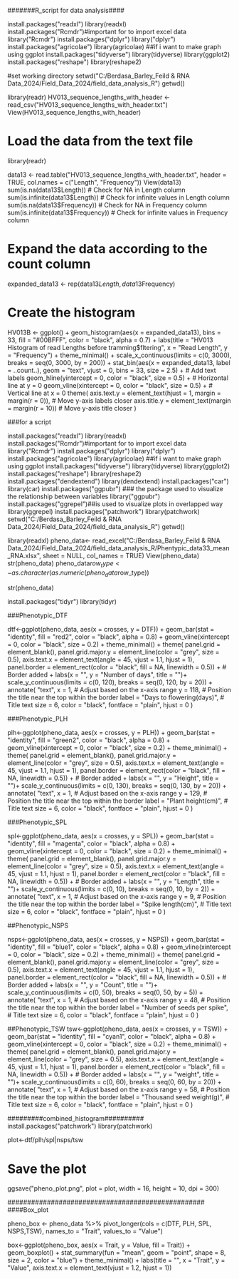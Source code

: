 #######R_script for data analysis####

install.packages("readxl")
library(readxl)
install.packages("Rcmdr")#important for to import excel data
library("Rcmdr")
install.packages("dplyr")
library("dplyr") 
install.packages("agricolae")
library(agricolae)
##if i want to make graph using ggplot
install.packages("tidyverse")
library(tidyverse)
library(ggplot2)
install.packages("reshape")
library(reshape2)

#set working directory
setwd("C:/Berdasa_Barley_Feild & RNA Data_2024/Field_Data_2024/field_data_analysis_R")
getwd()

library(readr)
HV013_sequence_lengths_with_header <- read_csv("HV013_sequence_lengths_with_header.txt")
View(HV013_sequence_lengths_with_header)

# Load the data from the text file
library(readr)

data13 <- read.table("HV013_sequence_lengths_with_header.txt", header = TRUE, col.names = c("Length", "Frequency"))
View(data13)
sum(is.na(data13$Length))  # Check for NA in Length column
sum(is.infinite(data13$Length))  # Check for infinite values in Length column
sum(is.na(data13$Frequency))  # Check for NA in Frequency column
sum(is.infinite(data13$Frequency))  # Check for infinite values in Frequency column

# Expand the data according to the count column
expanded_data13 <- rep(data13$Length, data13$Frequency)

# Create the histogram
HV013B <- ggplot() +
   geom_histogram(aes(x = expanded_data13), bins = 33, fill = "#00BFFF", color = "black", alpha = 0.7) +
   labs(title = "HV013 Histogram of read Lengths before tramming$fltering", x = "Read Length", y = "Frequency") +
   theme_minimal() +
   scale_x_continuous(limits = c(0, 3000), breaks = seq(0, 3000, by = 200)) +
   stat_bin(aes(x = expanded_data13, label = ..count..), geom = "text", vjust = 0, bins = 33, size = 2.5) +  # Add text labels
   geom_hline(yintercept = 0, color = "black", size = 0.5) +  # Horizontal line at y = 0
   geom_vline(xintercept = 0, color = "black", size = 0.5) +  # Vertical line at x = 0
   theme(
     axis.text.y = element_text(hjust = 1, margin = margin(r = 0)),  # Move y-axis labels closer
     axis.title.y = element_text(margin = margin(r = 10))             # Move y-axis title closer
   )


   ###for a script


   install.packages("readxl")
library(readxl)
install.packages("Rcmdr")#important for to import excel data
library("Rcmdr")
install.packages("dplyr")
library("dplyr") 
install.packages("agricolae")
library(agricolae)
##if i want to make graph using ggplot
install.packages("tidyverse")
library(tidyverse)
library(ggplot2)
install.packages("reshape")
library(reshape2)
install.packages("dendextend")
library(dendextend)
install.packages("car")
library(car)
install.packages("ggpubr") ### the package used to visualize the relationship between variables
library("ggpubr")
install.packages("ggrepel")##is used to visualize plots in overlapped way
library(ggrepel)
install.packages("patchwork")
library(patchwork)
setwd("C:/Berdasa_Barley_Feild & RNA Data_2024/Field_Data_2024/field_data_analysis_R")
getwd()

library(readxl)
pheno_data<- read_excel("C:/Berdasa_Barley_Feild & RNA Data_2024/Field_Data_2024/field_data_analysis_R/Phentypic_data33_mean_RNA.xlsx",
                            sheet = NULL, col_names = TRUE)
View(pheno_data)
str(pheno_data)
pheno_data$row_type<-as.character(as.numeric(pheno_data$row_type))

str(pheno_data)

install.packages("tidyr")
library(tidyr)

###Phenotypic_DTF

dtf<-ggplot(pheno_data, aes(x = crosses, y = DTF)) +
  geom_bar(stat = "identity", fill = "red2", color = "black", alpha = 0.8) +
  geom_vline(xintercept = 0, color = "black", size = 0.2) +
  theme_minimal() +
  theme( panel.grid = element_blank(),
         panel.grid.major.y = element_line(color = "grey", size = 0.5),
         axis.text.x = element_text(angle = 45, vjust = 1.1, hjust = 1),
         panel.border = element_rect(color = "black", fill = NA, linewidth = 0.5)) + # Border added +
  labs(x = "", y = "Number of days", title = "")+
  scale_y_continuous(limits = c(0, 120), breaks = seq(0, 120, by = 20)) +
  annotate(
    "text",
    x = 1,                          # Adjust based on the x-axis range
    y = 118,                          # Position the title near the top within the border
    label = "Days to flowering(days)",    # Title text
    size = 6, color = "black", fontface = "plain", hjust = 0
  )



###Phenotypic_PLH

plh<-ggplot(pheno_data, aes(x = crosses, y = PLH)) +
  geom_bar(stat = "identity", fill = "green2", color = "black", alpha = 0.8) +
  geom_vline(xintercept = 0, color = "black", size = 0.2) +
  theme_minimal() +
  theme( panel.grid = element_blank(),
         panel.grid.major.y = element_line(color = "grey", size = 0.5),
         axis.text.x = element_text(angle = 45, vjust = 1.1, hjust = 1),
         panel.border = element_rect(color = "black", fill = NA, linewidth = 0.5)) + # Border added +
  labs(x = "", y = "Height", title = "")+
  scale_y_continuous(limits = c(0, 130), breaks = seq(0, 130, by = 20)) +
  annotate(
    "text",
    x = 1,                          # Adjust based on the x-axis range
    y = 129,                          # Position the title near the top within the border
    label = "Plant height(cm)",    # Title text
    size = 6, color = "black", fontface = "plain", hjust = 0
  )


###Phenotypic_SPL

spl<-ggplot(pheno_data, aes(x = crosses, y = SPL)) +
  geom_bar(stat = "identity", fill = "magenta", color = "black", alpha = 0.8) +
  geom_vline(xintercept = 0, color = "black", size = 0.2) +
  theme_minimal() +
  theme( panel.grid = element_blank(),
         panel.grid.major.y = element_line(color = "grey", size = 0.5),
         axis.text.x = element_text(angle = 45, vjust = 1.1, hjust = 1),
         panel.border = element_rect(color = "black", fill = NA, linewidth = 0.5)) + # Border added +
  labs(x = "", y = "Length", title = "")+
  scale_y_continuous(limits = c(0, 10), breaks = seq(0, 10, by = 2)) +
  annotate(
    "text",
    x = 1,                          # Adjust based on the x-axis range
    y = 9,                          # Position the title near the top within the border
    label = "Spike length(cm)",    # Title text
    size = 6, color = "black", fontface = "plain", hjust = 0
  )


##Phenotypic_NSPS

nsps<-ggplot(pheno_data, aes(x = crosses, y = NSPS)) +
  geom_bar(stat = "identity", fill = "blue1", color = "black", alpha = 0.8) +
  geom_vline(xintercept = 0, color = "black", size = 0.2) +
  theme_minimal() +
  theme( panel.grid = element_blank(),
         panel.grid.major.y = element_line(color = "grey", size = 0.5),
         axis.text.x = element_text(angle = 45, vjust = 1.1, hjust = 1),
         panel.border = element_rect(color = "black", fill = NA, linewidth = 0.5)) + # Border added +
  labs(x = "", y = "Count", title = "")+
  scale_y_continuous(limits = c(0, 50), breaks = seq(0, 50, by = 5)) +
  annotate(
    "text",
    x = 1,                          # Adjust based on the x-axis range
    y = 48,                          # Position the title near the top within the border
    label = "Number of seeds per spike",    # Title text
    size = 6, color = "black", fontface = "plain", hjust = 0
  )

##Phenotypic_TSW
tsw<-ggplot(pheno_data, aes(x = crosses, y = TSW)) +
  geom_bar(stat = "identity", fill = "cyan1", color = "black", alpha = 0.8) +
  geom_vline(xintercept = 0, color = "black", size = 0.2) +
  theme_minimal() +
  theme( panel.grid = element_blank(),
         panel.grid.major.y = element_line(color = "grey", size = 0.5),
         axis.text.x = element_text(angle = 45, vjust = 1.1, hjust = 1),
         panel.border = element_rect(color = "black", fill = NA, linewidth = 0.5)) + # Border added +
  labs(x = "", y = "weight", title = "")+
  scale_y_continuous(limits = c(0, 60), breaks = seq(0, 60, by = 20)) +
  annotate(
    "text",
    x = 1,                          # Adjust based on the x-axis range
    y = 58,                          # Position the title near the top within the border
    label = "Thousand seed weight(g)",    # Title text
    size = 6, color = "black", fontface = "plain", hjust = 0
  )


#########combined_histogram##########
install.packages("patchwork")
library(patchwork)

plot<-dtf/plh/spl|nsps/tsw

# Save the plot
ggsave("pheno_plot.png", plot = plot, width = 16, height = 10, dpi = 300)




##################################################
####Box_plot

pheno_box <- pheno_data %>%
  pivot_longer(cols = c(DTF, PLH, SPL, NSPS,TSW), 
               names_to = "Trait", 
               values_to = "Value")

box<-ggplot(pheno_box, aes(x = Trait, y = Value, fill = Trait)) + 
  geom_boxplot() +
  stat_summary(fun = "mean", geom = "point", shape = 8, 
               size = 2, color = "blue") +
  theme_minimal() +
  labs(title = "",
       x = "Trait",
       y = "Value",
       axis.text.x = element_text(vjust = 1.2, hjust = 1))






